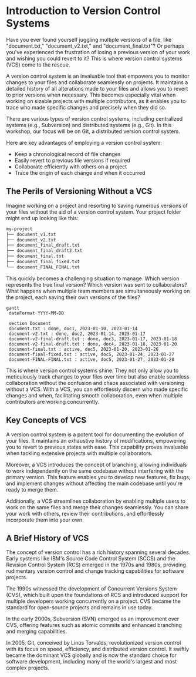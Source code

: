 # Introduction to Version Control Systems

Have you ever found yourself juggling multiple versions of a file, like "document.txt," "document_v2.txt," and "document_final.txt"? Or perhaps you've experienced the frustration of losing a previous version of your work and wishing you could revert to it? This is where version control systems (VCS) come to the rescue.

A version control system is an invaluable tool that empowers you to monitor changes to your files and collaborate seamlessly on projects. It maintains a detailed history of all alterations made to your files and allows you to revert to prior versions when necessary. This becomes especially vital when working on sizable projects with multiple contributors, as it enables you to trace who made specific changes and precisely when they did so.

There are various types of version control systems, including centralized systems (e.g., Subversion) and distributed systems (e.g., Git). In this workshop, our focus will be on Git, a distributed version control system.

Here are key advantages of employing a version control system:

- Keep a chronological record of file changes
- Easily revert to previous file versions if required
- Collaborate efficiently with others on a project
- Trace the origin of each change and when it occurred

## The Perils of Versioning Without a VCS

Imagine working on a project and resorting to saving numerous versions of your files without the aid of a version control system. Your project folder might end up looking like this:

```bash
my-project 
├── document_v1.txt 
├── document_v2.txt 
├── document_final_draft.txt 
├── document_final_draft2.txt 
├── document_final.txt 
├── document_final_fixed.txt 
└── document_FINAL_FINAL.txt
```

This quickly becomes a challenging situation to manage. Which version represents the true final version? Which version was sent to collaborators? What happens when multiple team members are simultaneously working on the project, each saving their own versions of the files?

```mermaid
gantt
 dateFormat YYYY-MM-DD
 
 section Document
 document.txt : done, doc1, 2023-01-10, 2023-01-14
 document-v2.txt : done, doc2, 2023-01-14, 2023-01-17
 document-v2-final-draft.txt : done, doc3, 2023-01-17, 2023-01-18
 document-v2-final-draft.txt : done, doc4, 2023-01-18, 2023-01-20
 document-final.txt : active, doc5, 2023-01-20, 2023-01-26
 document-final-fixed.txt : active, doc5, 2023-01-24, 2023-01-27
 document-FINAL-FINAL.txt : active, doc5, 2023-01-27, 2023-01-28
```

This is where version control systems shine. They not only allow you to meticulously track changes to your files over time but also enable seamless collaboration without the confusion and chaos associated with versioning without a VCS. With a VCS, you can effortlessly discern who made specific changes and when, facilitating smooth collaboration, even when multiple contributors are working concurrently.

## Key Concepts of VCS

A version control system is a potent tool for documenting the evolution of your files. It maintains an exhaustive history of modifications, empowering you to revert to previous states with ease. This capability proves invaluable when tackling extensive projects with multiple collaborators.

Moreover, a VCS introduces the concept of branching, allowing individuals to work independently on the same codebase without interfering with the primary version. This feature enables you to develop new features, fix bugs, and implement changes without affecting the main codebase until you're ready to merge them.

Additionally, a VCS streamlines collaboration by enabling multiple users to work on the same files and merge their changes seamlessly. You can share your work with others, review their contributions, and effortlessly incorporate them into your own.

## A Brief History of VCS

The concept of version control has a rich history spanning several decades. Early systems like IBM's Source Code Control System (SCCS) and the Revision Control System (RCS) emerged in the 1970s and 1980s, providing rudimentary version control and change tracking capabilities for software projects.

The 1990s witnessed the development of Concurrent Versions System (CVS), which built upon the foundations of RCS and introduced support for multiple developers working concurrently on a project. CVS became the standard for open-source projects and remains in use today.

In the early 2000s, Subversion (SVN) emerged as an improvement over CVS, offering features such as atomic commits and enhanced branching and merging capabilities.

In 2005, Git, conceived by Linus Torvalds, revolutionized version control with its focus on speed, efficiency, and distributed version control. It swiftly became the dominant VCS globally and is now the standard choice for software development, including many of the world's largest and most complex projects.
